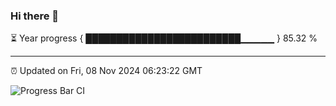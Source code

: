 ### Hi there 👋

⏳ Year progress { █████████████████████████▁▁▁▁▁ } 85.32 %

---

⏰ Updated on Fri, 08 Nov 2024 06:23:22 GMT

![Progress Bar CI](https://github.com/liununu/liununu/workflows/Progress%20Bar%20CI/badge.svg)

